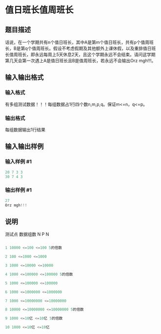 # 值日班长值周班长

## 题目描述

话说，在一个学期共有n个值日班长，其中A是第m个值日班长，共有p个值周班长，B是第q个值周班长。假设不考虑假期及其他额外上课休假，以及重排值日班长值周班长，即永远每周上5天休息2天，且这个学期永远不会结束。请问这学期第几天会第一次遇上A是值日班长且B是值周班长，若永远不会输出Orz mgh!!!。

## 输入输出格式

### 输入格式

有多组测试数据！！！每组数据占1行四个数n,m,p,q。保证m<=n，q<=p。

### 输出格式

每组数据输出1行结果

## 输入输出样例

### 输入样例 #1

```cpp
20 7 3 3
30 7 4 3
```


### 输出样例 #1

```cpp
27
Orz mgh!!!
```


## 说明

测试点 数据组数 N P N

```cpp

1 10000 <=100 <=100 5的倍数

2 100 <=1000 <=1000

3 1000 <=10000 <=10000

4 1000 <=100000 <=100000 5的倍数

5 1000 <=100000 <=100000

6 1000 <=1000000 <=1000000

7 1000 <=10000000 <=10000000

8 10000 <=10000000 <=10000000 5的倍数

9 1000 <=10亿 <=10亿 5的倍数

10 1000 <=10亿 <=10亿

```

